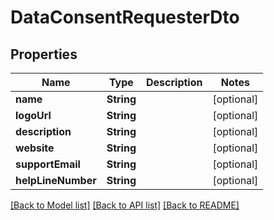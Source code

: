 # DataConsentRequesterDto

## Properties
Name | Type | Description | Notes
------------ | ------------- | ------------- | -------------
**name** | **String** |  | [optional] 
**logoUrl** | **String** |  | [optional] 
**description** | **String** |  | [optional] 
**website** | **String** |  | [optional] 
**supportEmail** | **String** |  | [optional] 
**helpLineNumber** | **String** |  | [optional] 

[[Back to Model list]](../README.md#documentation-for-models) [[Back to API list]](../README.md#documentation-for-api-endpoints) [[Back to README]](../README.md)


